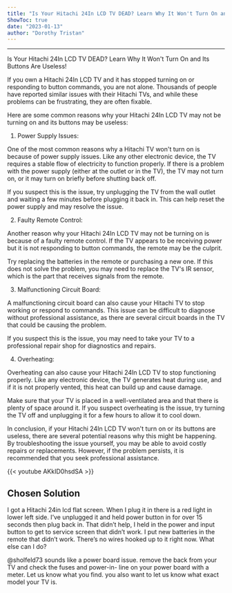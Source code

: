 ```yaml
---
title: "Is Your Hitachi 24In LCD TV DEAD? Learn Why It Won't Turn On and Its Buttons Are Useless!"
ShowToc: true 
date: "2023-01-13"
author: "Dorothy Tristan"
---
```

*****
Is Your Hitachi 24In LCD TV DEAD? Learn Why It Won't Turn On and Its Buttons Are Useless!

If you own a Hitachi 24In LCD TV and it has stopped turning on or responding to button commands, you are not alone. Thousands of people have reported similar issues with their Hitachi TVs, and while these problems can be frustrating, they are often fixable.

Here are some common reasons why your Hitachi 24In LCD TV may not be turning on and its buttons may be useless:

1. Power Supply Issues:

One of the most common reasons why a Hitachi TV won't turn on is because of power supply issues. Like any other electronic device, the TV requires a stable flow of electricity to function properly. If there is a problem with the power supply (either at the outlet or in the TV), the TV may not turn on, or it may turn on briefly before shutting back off.

If you suspect this is the issue, try unplugging the TV from the wall outlet and waiting a few minutes before plugging it back in. This can help reset the power supply and may resolve the issue.

2. Faulty Remote Control:

Another reason why your Hitachi 24In LCD TV may not be turning on is because of a faulty remote control. If the TV appears to be receiving power but it is not responding to button commands, the remote may be the culprit.

Try replacing the batteries in the remote or purchasing a new one. If this does not solve the problem, you may need to replace the TV's IR sensor, which is the part that receives signals from the remote.

3. Malfunctioning Circuit Board:

A malfunctioning circuit board can also cause your Hitachi TV to stop working or respond to commands. This issue can be difficult to diagnose without professional assistance, as there are several circuit boards in the TV that could be causing the problem.

If you suspect this is the issue, you may need to take your TV to a professional repair shop for diagnostics and repairs.

4. Overheating:

Overheating can also cause your Hitachi 24In LCD TV to stop functioning properly. Like any electronic device, the TV generates heat during use, and if it is not properly vented, this heat can build up and cause damage.

Make sure that your TV is placed in a well-ventilated area and that there is plenty of space around it. If you suspect overheating is the issue, try turning the TV off and unplugging it for a few hours to allow it to cool down.

In conclusion, if your Hitachi 24In LCD TV won't turn on or its buttons are useless, there are several potential reasons why this might be happening. By troubleshooting the issue yourself, you may be able to avoid costly repairs or replacements. However, if the problem persists, it is recommended that you seek professional assistance.

{{< youtube AKkID0hsdSA >}} 



## Chosen Solution
 I got a Hitachi 24in lcd flat screen. When I plug it in there is a red light in lower left side. I’ve unplugged it and held power button in for over 15 seconds then plug back in. That didn’t help, I held in the power and input button to get to service screen that didn’t work. I put new batteries in the remote that didn’t work. There’s no wires hooked up to it right now. What else can I do?

 @sholfeld73
sounds like a power board issue. remove the back from your TV and check the fuses and power-in- line on your power board with a meter. Let us know what you find. you also want to let us know what exact model your TV is.




